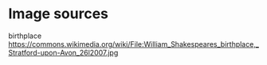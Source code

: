 # Image sources
birthplace https://commons.wikimedia.org/wiki/File:William_Shakespeares_birthplace,_Stratford-upon-Avon_26l2007.jpg

